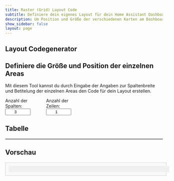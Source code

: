 ```yaml
---
title: Raster (Grid) Layout Code
subtitle: Definiere dein eigenes Layout für dein Home Assistant Dashboard
description: Um Position und Größe der verschiedenen Karten am Dashboard zu konfigurieren, ist grid-layout eine super Möglichkeit
show_sidebar: false
layout: page
---
```


<div class="shb-main-container">
    <div id="shb-custom-alert" style="display: none;">
        <div id="shb-custom-alert-content">
            <h4 id="shb-custom-alert-title"></h4>
            <p id="shb-custom-alert-message"></p>
            <button id="shb-close-alert">OK</button>
        </div>
    </div>
    <section class="content-section">
        <h1 class="shb-main-title">Layout Codegenerator</h1>
        <h2 class="shb-section-title-center">Definiere die Größe und Position der einzelnen Areas</h2>
        <p class="shb-main-description">
            Mit diesem Tool kannst du durch Eingabe der Angaben zur Spaltenbreite und Betitelung der einzelnen Areas den Code für dein Layout erstellen. 
        </p>
        <div class="shb-form-group" style="display: flex;justify-content: flex-start;gap: 30px;flex-direction: row;align-items: center;">
            <div style="display: flex; align-items: flex-start; flex-direction: column; width: 20%;">
                <label for="columns">Anzahl der Spalten:</label>
                <input type="number" id="columns" value="3" min="1" max="12" onchange="updateTable()">
            </div>
            <div style="display: flex; flex-direction: column; align-items: flex-start; width: 20%">
                <label for="rows">Anzahl der Zeilen:</label>
                <input type="number" id="rows" value="1" min="1" max="12" onchange="updateTable()">
            </div>
        </div>
        <h2>Tabelle</h2>
        <div class="shb-styled-table-container" style="width: 100%;">
            <table id="layoutTable" border="1" class="shb-styled-table" style="text-align: center">
                <thead></thead>
                <tbody></tbody>
            </table>
        </div>
        <h2>Vorschau</h2>
        <div id="gridPreviewContainer" class="shb-preview-container">
            <div id="gridPreview" class="shb-grid-preview"></div>
        </div>
    </section>
</div>
<style>
    table {
        width: 100%;
        border-collapse: collapse;
        margin-top: 20px;
    }
    th, td {
        padding: 10px;
        text-align: center;
        border: 1px solid #ccc;
    }
    input {
        width: 80%;
        text-align: center;
    }
    .shb-preview-container {
        width: 100%;
        max-width: 98%;
        margin: 20px auto;
        padding: 10px;
        border: 1px solid #ccc;
        background: #f9f9f9;
    }
    .shb-grid-preview {
        display: grid;
        gap: 1px;
        width: 100%;
        background: #f0f0f0;
        padding: 10px;
    }
    .shb-grid-item {
        background: #ddd;
        padding: 20px;
        text-align: center;
        border: 1px solid #aaa;
    }
</style>

<script>
    function addColumn() {
        let columns = parseInt(document.getElementById("columns").value);
        document.getElementById("columns").value = columns + 1;

        let storedAreas = getStoredAreas();
        let storedWidths = getStoredWidths();

        redistributeColumnWidths(columns + 1);
        updateTable(storedAreas, storedWidths);
    }

    function addRow() {
        let rows = parseInt(document.getElementById("rows").value);
        document.getElementById("rows").value = rows + 1;

        let storedAreas = getStoredAreas();
        let storedWidths = getStoredWidths();

        updateTable(storedAreas, storedWidths);
    }

    function getStoredAreas() {
        return Array.from(document.querySelectorAll("#layoutTable tbody input"), input => input.value);
    }

    function getStoredWidths() {
        return Array.from(document.querySelectorAll("#layoutTable thead input"), input => input.value);
    }

    function redistributeColumnWidths(columns) {
        let equalWidth = Math.floor(100 / columns);
        let inputs = document.querySelectorAll("#layoutTable thead input");

        inputs.forEach(input => {
            input.value = equalWidth;
        });

        while (inputs.length < columns) {
            let newInput = document.createElement("input");
            newInput.type = "number";
            newInput.min = "1";
            newInput.max = "100";
            newInput.value = equalWidth;
            newInput.oninput = adjustLastColumn;
            let th = document.createElement("th");
            th.appendChild(newInput);
            document.querySelector("#layoutTable thead tr").appendChild(th);
            inputs = document.querySelectorAll("#layoutTable thead input");
        }

        adjustLastColumn();
    }

    function updateTable(storedAreas = [], storedWidths = []) {
        let columns = parseInt(document.getElementById("columns").value);
        let rows = parseInt(document.getElementById("rows").value);
        let tableHead = document.querySelector("#layoutTable thead");
        let tableBody = document.querySelector("#layoutTable tbody");

        tableHead.innerHTML = "";
        tableBody.innerHTML = "";

        let headerRow = document.createElement("tr");
        for (let i = 0; i < columns; i++) {
            let th = document.createElement("th");
            let input = document.createElement("input");
            input.type = "number";
            input.min = "1";
            input.max = "100";
            input.value = storedWidths[i] !== undefined ? storedWidths[i] : Math.floor(100 / columns);
            input.oninput = adjustLastColumn;
            th.appendChild(input);
            headerRow.appendChild(th);
        }
        tableHead.appendChild(headerRow);

        adjustLastColumn();

        for (let r = 0; r < rows; r++) {
            let tr = document.createElement("tr");
            for (let c = 0; c < columns; c++) {
                let td = document.createElement("td");
                let input = document.createElement("input");
                input.type = "text";
                input.placeholder = `Area ${r + 1}-${c + 1}`;
                input.value = storedAreas[r * columns + c] || "";
                input.oninput = updatePreview;
                td.appendChild(input);
                tr.appendChild(td);
            }
            tableBody.appendChild(tr);
        }

        updatePreview();
    }

    function adjustLastColumn() {
        let inputs = document.querySelectorAll("#layoutTable thead input");
        let totalWidth = Array.from(inputs).slice(0, -1).reduce((sum, input) => sum + parseInt(input.value || 0), 0);

        let lastInput = inputs[inputs.length - 1];
        if (lastInput) {
            lastInput.value = Math.max(0, 100 - totalWidth);
        }

        updatePreview();
    }

    function updatePreview() {
        let gridPreview = document.getElementById("gridPreview");
        let inputs = document.querySelectorAll("#layoutTable thead input");
        let areaInputs = document.querySelectorAll("#layoutTable tbody input");
        let columns = parseInt(document.getElementById("columns").value);
        let rows = parseInt(document.getElementById("rows").value);

        gridPreview.style.gridTemplateColumns = Array.from(inputs).map(input => input.value + "%").join(" ");
        gridPreview.style.gridTemplateRows = `repeat(${rows}, auto)`;
        gridPreview.innerHTML = "";

        let areaColors = {};
        let colorPalette = ["#FFCDD2", "#C8E6C9", "#BBDEFB", "#FFF9C4", "#D1C4E9"];
        let colorIndex = 0;

        areaInputs.forEach(input => {
            let div = document.createElement("div");
            div.className = "shb-grid-item";
            div.textContent = input.value || input.placeholder;

            if (input.value) {
                if (!areaColors[input.value]) {
                    areaColors[input.value] = colorPalette[colorIndex % colorPalette.length];
                    colorIndex++;
                }
                div.style.backgroundColor = areaColors[input.value];
            }

            gridPreview.appendChild(div);
        });
    }

    updateTable();
</script>
















